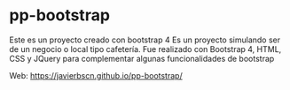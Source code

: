 # pp-bootstrap
Este es un proyecto creado con bootstrap 4
Es un proyecto simulando ser de un negocio o local tipo cafetería. Fue realizado con Bootstrap 4, HTML, CSS y JQuery para complementar algunas funcionalidades de bootstrap

Web: https://javierbscn.github.io/pp-bootstrap/
